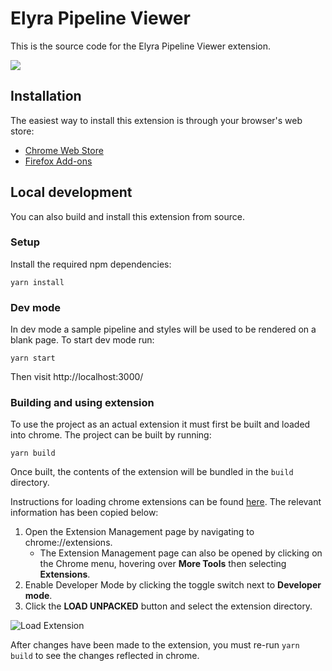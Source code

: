 <!--
{% comment %}
Copyright 2018-2023 Elyra Authors

Licensed under the Apache License, Version 2.0 (the "License");
you may not use this file except in compliance with the License.
You may obtain a copy of the License at

http://www.apache.org/licenses/LICENSE-2.0

Unless required by applicable law or agreed to in writing, software
distributed under the License is distributed on an "AS IS" BASIS,
WITHOUT WARRANTIES OR CONDITIONS OF ANY KIND, either express or implied.
See the License for the specific language governing permissions and
limitations under the License.
{% endcomment %}
-->
# Elyra Pipeline Viewer

This is the source code for the Elyra Pipeline Viewer extension.

![](screenshots/demo.png)

## Installation

The easiest way to install this extension is through your browser's web store:
* [Chrome Web Store](https://chrome.google.com/webstore/detail/elyra-pipeline-viewer/blomglkicbbfkbmppeljdnnakajnpnop/)
* [Firefox Add-ons](https://addons.mozilla.org/en-US/firefox/addon/elyra-pipeline-viewer)

## Local development
You can also build and install this extension from source.

### Setup
Install the required npm dependencies:
```
yarn install
```

### Dev mode
In dev mode a sample pipeline and styles will be used to be rendered on a blank page. To start dev mode run:
```
yarn start
```

Then visit http://localhost:3000/

### Building and using extension
To use the project as an actual extension it must first be built and loaded into chrome. The project can be built by running:

```
yarn build
```

Once built, the contents of the extension will be bundled in the `build` directory.

Instructions for loading chrome extensions can be found [here](https://developer.chrome.com/docs/extensions/mv2/getstarted/). The relevant information has been copied below:

1. Open the Extension Management page by navigating to chrome://extensions.
   - The Extension Management page can also be opened by clicking on the Chrome menu, hovering over **More Tools** then selecting **Extensions**.
2. Enable Developer Mode by clicking the toggle switch next to **Developer mode**.
3. Click the **LOAD UNPACKED** button and select the extension directory.

![Load Extension](https://developer-chrome-com.imgix.net/image/BrQidfK9jaQyIHwdw91aVpkPiib2/iYdLKFsJ1KSVGLhbLRvS.png?auto=format&w=1600)

After changes have been made to the extension, you must re-run `yarn build` to see the changes reflected in chrome.

